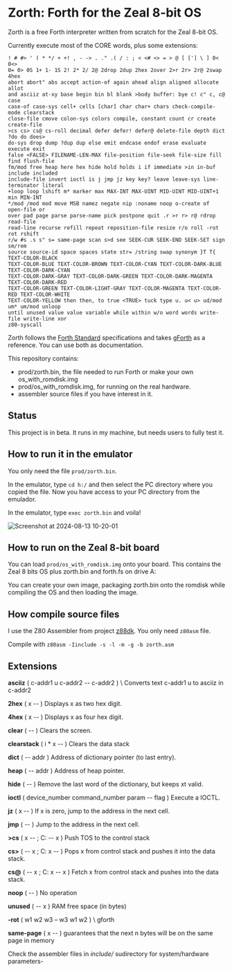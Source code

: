 # Zorth: Forth for the Zeal 8-bit OS
Zorth is a free Forth interpreter written from scratch for the Zeal 8-bit OS. 

Currently execute most of the CORE words, plus some extensions:

```
! # #> ' ( * */ + +! , - -> . ." .( / : ; < <# <> = > @ [ ['] \ ] 0< 0<>
0= 0> 0S 1+ 1- 1S 2! 2* 2/ 2@ 2drop 2dup 2hex 2over 2>r 2r> 2r@ 2swap 4hex
abort abort" abs accept action-of again ahead align aligned allocate allot
and asciiz at-xy base begin bin bl blank >body buffer: bye c! c" c, c@ case
case-of case-sys cell+ cells [char] char char+ chars check-compile-mode clearstack
close-file cmove colon-sys colors compile, constant count cr create create-file
>cs cs> cs@ cs-roll decimal defer defer! defer@ delete-file depth dict ?do do does>
do-sys drop dump ?dup dup else emit endcase endof erase evaluate execute exit
false <FALSE> FILENAME-LEN-MAX file-position file-seek file-size fill find flush-file
fm/mod free heap here hex hide hold holds i if immediate >in in-buf include included
include-file invert ioctl is j jmp jz key key? leave leave-sys line-terminator literal
+loop loop lshift m* marker max MAX-INT MAX-UINT MID-UINT MID-UINT+1 min MIN-INT
*/mod /mod mod move MSB namez negate nip :noname noop o-create of open-file or
over pad page parse parse-name pick postpone quit .r >r r> r@ rdrop read-file
read-line recurse refill repeat reposition-file resize r/o roll -rot rot rshift
r/w #s .s s" s= same-page scan s>d see SEEK-CUR SEEK-END SEEK-SET sign sm/rem
source source-id space spaces state str= /string swap synonym }T T{ TEXT-COLOR-BLACK
TEXT-COLOR-BLUE TEXT-COLOR-BROWN TEXT-COLOR-CYAN TEXT-COLOR-DARK-BLUE TEXT-COLOR-DARK-CYAN
TEXT-COLOR-DARK-GRAY TEXT-COLOR-DARK-GREEN TEXT-COLOR-DARK-MAGENTA TEXT-COLOR-DARK-RED
TEXT-COLOR-GREEN TEXT-COLOR-LIGHT-GRAY TEXT-COLOR-MAGENTA TEXT-COLOR-RED TEXT-COLOR-WHITE
TEXT-COLOR-YELLOW then then, to true <TRUE> tuck type u. u< u> ud/mod um* um/mod unloop
until unused value value variable while within w/o word words write-file write-line xor
z80-syscall
```

Zorth follows the [Forth Standard](https://forth-standard.org/standard/core) specifications and takes [gForth](https://gforth.org/) as a reference. You can use both as documentation.

This repository contains:

- prod/zorth.bin, the file needed to run Forth or make your own os_with_romdisk.img
- prod/os_with_romdisk.img, for running on the real hardware.
- assembler source files if you have interest in it.

## Status ##

This project is in beta. It runs in my machine, but needs users to fully test it.

## How to run it in the emulator ##

You only need the file `prod/zorth.bin`.

In the emulator, type `cd h:/` and then select the PC directory where you copied the file.
Now you have access to your PC directory from the emulador.

In the emulator, type `exec zorth.bin` and voila!

![Screenshot at 2024-08-13 10-20-01](https://github.com/user-attachments/assets/98326d9a-c733-4023-b121-ebfaad680ae2)


## How to run on the Zeal 8-bit board ##
You can load `prod/os_with_romdisk.img` onto your board. This contains the Zeal 8 bits OS plus zorth.bin and forth.fs on drive A:

You can create your own image, packaging zorth.bin onto the romdisk while compiling the OS and then loading the image.

## How compile source files ##

I use the Z80 Assembler from project [z88dk](https://github.com/z88dk/z88dk). You only need `z80asm` file.

Compile with `z80asm -Iinclude -s -l -m -g -b zorth.asm`

## Extensions ##

**asciiz** ( c-addr1 u c-addr2 -- c-addr2 ) \ Converts text c-addr1 u to asciiz in c-addr2 
    
**2hex** ( x -- ) Displays x as two hex digit.

**4hex**  ( x -- ) Displays x as four hex digit.

**clear** ( -- )  Clears the screen.

**clearstack** ( i * x -- ) Clears the data stack

**dict**  ( -- addr ) Address of dictionary pointer (to last entry).

**heap** ( -- addr ) Address of heap pointer.

**hide** ( -- ) Remove the last word of the dictionary, but keeps xt valid. 

**ioctl** ( device_number command_number param -- flag ) Execute a IOCTL.

**jz** ( x -- ) If x is zero, jump to the address in the next cell.

**jmp** ( -- ) Jump to the address in the next cell.

**>cs** ( x -- ; C: -- x ) Push TOS to the control stack

**cs>** ( -- x ; C: x -- ) Pops x from control stack and pushes it into the data stack.

**cs@** ( -- x ; C: x -- x ) Fetch x from control stack and pushes into the data stack.

**noop** ( -- ) No operation

**unused** ( -- x ) RAM free space (in bytes)

**-rot** ( w1 w2 w3 – w3 w1 w2 ) \ gforth

**same-page** ( x -- ) guarantees that the next n bytes will be on the same page in memory

Check the assembler files in *include/* sudirectory for system/hardware parameters-
